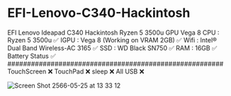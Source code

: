 # EFI-Lenovo-C340-Hackintosh
EFI Lenovo Ideapad C340 Hackintosh Ryzen 5 3500u GPU Vega 8
CPU : Ryzen 5 3500u ✅
IGPU : Vega 8 (Working on VRAM 2GB) ✅
Wifi : Intel® Dual Band Wireless-AC 3165 ✅
SSD : WD Black SN750 ✅
RAM : 16GB ✅
Battery Status ✅
#######################################################
TouchScreen ❌
TouchPad ❌
sleep ❌
All USB ❌

![Screen Shot 2566-05-25 at 13 33 12](https://github.com/pondsmile/EFI-Lenovo-C340-Hackintosh/assets/23144335/0b850ca3-9263-4a3a-88a4-4d757c08382b)
